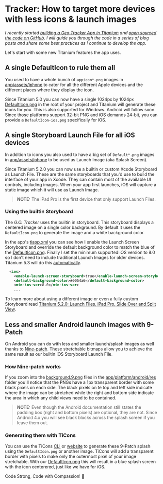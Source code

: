 # Tracker: How to target more devices with less icons & launch images

*I recently started [building a Geo Tracker App in Titanium](http://www.appcelerator.com/blog/2016/04/building-a-geo-tracker-app-in-titanium/) and [open sourced the code on GitHub](https://github.com/fokkezb/tracker). I will guide you through the code in a series of blog posts and share some best practices as I continue to develop the app.*

Let's start with some new Titanium features the app uses.

## A single DefaultIcon to rule them all

You used to have a whole bunch of `appicon*.png` images in [app/assets/iphone](../app/assets/iphone) to cater for all the different Apple devices and the different places where they display the icon.

Since Titanium 5.0 you can now have a single 1024px by 1024px [DefaultIcon.png](../DefaultIcon.png) in the root of your project and Titanium will generate these icons for you. This is also supported for Windows. Android will follow soon. Since those platforms support 32-bit PNG and iOS demands 24-bit, you can provide a `DefaultIcon-ios.png` specifically for iOS.

## A single Storyboard Launch File for all iOS devices

In addition to icons you also used to have a big set of `Default*.png` images in [app/assets/iphone](../app/assets/iphone) to be used as Launch Image (aka Splash Screen).

Since Titanium 5.2.0 you can now use a builtin or custom Xcode Storyboard as Launch File. These are the same storyboards that you'd use to build the interface of your app in Xcode. They can contain most of the available UI controls, including images. When your app first launches, iOS will capture a static image which it will use as Launch Image.

> **NOTE:** The iPad Pro is the first device that only support Launch Files.

### Using the builtin Storyboard

The *G.O. Tracker* uses the builtin in storyboard. This storyboard displays a centered image on a single color background. By default it uses the `DefaultIcon.png` to generate the image and a white background color.

In the app's [tiapp.xml](../tiapp.xml#L18) you can see how I enable the Launch Screen Storyboard and override the default background color to match the blue of the [DefaultIcon.png](../DefaultIcon.png). Finally I set the minimum supported iOS version to 8.0 so I don't need to include traditional Launch Images for older devices. Titanium 5.3 will do this [automatically](https://jira.appcelerator.org/browse/TIMOB-23172).

```xml
  <ios>
    <enable-launch-screen-storyboard>true</enable-launch-screen-storyboard>
    <default-background-color>#0054a6</default-background-color>
    <min-ios-ver>8.0</min-ios-ver>
    ...
```

To learn more about using a different image or even a fully custom Storyboard read [Titanium 5.2.0: Launch Files, iPad Pro, Slide Over and Split View](http://www.appcelerator.com/blog/2016/02/titanium-5-2-0-launch-files-ipad-pro-slide-over-and-split-view/).

## Less and smaller Android launch images with 9-Patch

On Android you can do with less and smaller launch/splash images as well thanks to [Nine-patch](http://developer.android.com/guide/topics/graphics/2d-graphics.html#nine-patch). These stretchable bitmaps allow you to achieve the same result as our builtin iOS Storyboard Launch File.

### How Nine-patch works
If you zoom into the [background.9.png](../app/platform/android/res/drawable-xxxhdpi/background.9.png) files in the [app/platform/android/res](../app/platform/android/res) folder you'll notice that the PNGs have a 1px transparent border with some black pixels on each side. The black pixels on te top and left side indicate where the image can be stretched while the right and bottom side indicate the area in which any child views need to be contained.

> **NOTE:** Even though the Android documentation still states the padding box (right and bottom pixels) are optional, they are not. Since Android 4.x you will see black blocks across the splash screen if you leave them out.

### Generating them with TiCons

You can use the TiCons [CLI](https://www.npmjs.com/package/ticons) or [website](http://ticons.fokkezb.nl/) to generate these 9-Patch splash using the `DefaultIcon.png` or another image. TiCons will add a transparent border with pixels to make only the outermost pixel of your image stretchable. With our [DefaultIcon.png](../DefaultIcon.png) this will result in a blue splash screen with the icon centerered, just like we have for iOS.

Code Strong, Code with Compassion! 🚴
